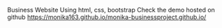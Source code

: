 Business Website Using html, css, bootstrap 
Check the demo hosted on github https://monika163.github.io/monika-businessproject.github.io/
